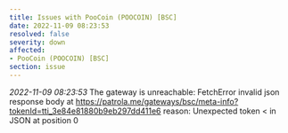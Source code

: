```yaml
---
title: Issues with PooCoin (POOCOIN) [BSC]
date: 2022-11-09 08:23:53
resolved: false
severity: down
affected:
- PooCoin (POOCOIN) [BSC]
section: issue
---
```


*2022-11-09 08:23:53* The gateway is unreachable: FetchError invalid json response body at https://patrola.me/gateways/bsc/meta-info?tokenId=tti_3e84e81880b9eb297dd411e6 reason: Unexpected token < in JSON at position 0